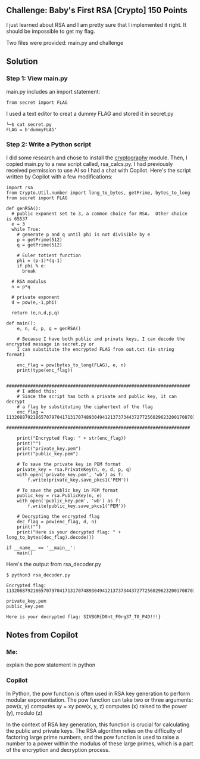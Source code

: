 ## Challenge: Baby's First RSA [Crypto] 150 Points

I just learned about RSA and I am pretty sure that I implemented it right. It should be impossible to get my flag.

Two files were provided:  main.py and challenge

## Solution
### Step 1: View main.py
main.py includes an import statement: 
```
from secret import FLAG
```
I used a text editor to creat a dummy FLAG and stored it in secret.py
```
└─$ cat secret.py  
FLAG = b'dummyFLAG'
```
### Step 2: Write a Python script
I did some research and chose to install the [cryptography](https://pypi.org/project/cryptography/) module.  Then, I copied main.py to a new script called, rsa_calcs.py.  I had previously received permission to use AI so I had a chat with Copilot.  Here's the script written by Copilot with a few modifications:
```
import rsa
from Crypto.Util.number import long_to_bytes, getPrime, bytes_to_long
from secret import FLAG

def genRSA():
  # public exponent set to 3, a common choice for RSA.  Other choice is 65537
  e = 3
  while True:
    # generate p and q until phi is not divisible by e
    p = getPrime(512)
    q = getPrime(512)

    # Euler totient function
    phi = (p-1)*(q-1)
    if phi % e:
      break

  # RSA modulus
  n = p*q

  # private exponent
  d = pow(e,-1,phi)

  return (e,n,d,p,q)

def main():
    e, n, d, p, q = genRSA()

    # Because I have both public and private keys, I can decode the encrypted message in secret.py or
    I can substitute the encrypted FLAG from out.txt (in string format)
    
    enc_flag = pow(bytes_to_long(FLAG), e, n)
    print(type(enc_flag))

    #####################################################################
    # I added this:
    # Since the script has both a private and public key, it can decrypt
    # a flag by substituting the ciphertext of the flag
    enc_flag = 11320887921865707970417131707489304941213737344372772560296232001708703523599042195968223212365109776754039820465372975539526543057079098227551678593290445701559045011482149948708333749562432591623529530280037
    #####################################################################

    print("Encrypted flag: " + str(enc_flag))
    print("")
    print("private_key.pem")
    print("public_key.pem")

    # To save the private key in PEM format
    private_key = rsa.PrivateKey(n, e, d, p, q)
    with open('private_key.pem', 'wb') as f:
        f.write(private_key.save_pkcs1('PEM'))

    # To save the public key in PEM format
    public_key = rsa.PublicKey(n, e)
    with open('public_key.pem', 'wb') as f:
        f.write(public_key.save_pkcs1('PEM'))

    # Decrypting the encrypted flag
    dec_flag = pow(enc_flag, d, n)
    print("")
    print("Here is your decrypted flag: " + long_to_bytes(dec_flag).decode())

if __name__ == '__main__':
    main()
```
Here's the output from rsa_decoder.py
```
$ python3 rsa_decoder.py                           

Encrypted flag: 11320887921865707970417131707489304941213737344372772560296232001708703523599042195968223212365109776754039820465372975539526543057079098227551678593290445701559045011482149948708333749562432591623529530280037

private_key.pem
public_key.pem

Here is your decrypted flag: SIVBGR{D0nt_F0rg37_T0_P4D!!!}
```


## Notes from Copilot
### Me:  
explain the pow statement in python
### Copilot
In Python, the pow function is often used in RSA key generation to perform modular exponentiation. The pow function can take two or three arguments: 
pow(x, y) computes 𝑥𝑦 = xy
pow(x, y, z) computes (x) raised to the power (y), modulo (z)

In the context of RSA key generation, this function is crucial for calculating the public and private keys. The RSA algorithm relies on the difficulty of factoring large prime numbers, and the pow function is used to raise a number to a power within the modulus of these large primes, which is a part of the encryption and decryption process.

